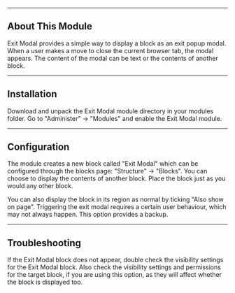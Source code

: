 -----------------
About This Module
-----------------
Exit Modal provides a simple way to display a block as an exit popup modal. When a user makes a move to close the current browser tab, the modal appears. The content of the modal can be text or the contents of another block.

------------
Installation
------------
Download and unpack the Exit Modal module directory in your modules folder.
Go to "Administer" -> "Modules" and enable the Exit Modal module.

-------------
Configuration
-------------
The module creates a new block called "Exit Modal" which can be configured through the blocks page: "Structure" -> "Blocks". You can choose to display the contents of another block. Place the block just as you would any other block.

You can also display the block in its region as normal by ticking "Also show on page". Triggering the exit modal requires a certain user behaviour, which may not always happen. This option provides a backup.

---------------
Troubleshooting
---------------
If the Exit Modal block does not appear, double check the visibility settings for the Exit Modal block. Also check the visibility settings and permissions for the target block, if you are using this option, as they will affect whether the block is displayed too.
